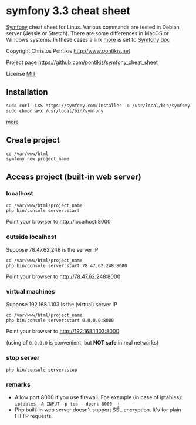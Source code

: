 # symfony 3.3 cheat sheet

[Symfony](https://symfony.com) cheat sheet for Linux. Various commands are tested in Debian server (Jessie or Stretch). There are some differences in MacOS or Windows systems. In these cases a link [more](https:/symfony.com/doc) is set to [Symfony doc](https:/symfony.com/doc)

Copyright Christos Pontikis http://www.pontikis.net

Project page https://github.com/pontikis/symfony_cheat_sheet

License [MIT](https://github.com/pontikis/symfony_cheat_sheet/blob/master/LICENSE)

## Installation
```
sudo curl -LsS https://symfony.com/installer -o /usr/local/bin/symfony
sudo chmod a+x /usr/local/bin/symfony
```
[more](https://symfony.com/doc/current/setup.html)

## Create project
```
cd /var/www/html
symfony new project_name
```
## Access project (built-in web server)

### localhost
```
cd /var/www/html/project_name
php bin/console server:start
```
Point your browser to http://localhost:8000

### outside localhost
Suppose 78.47.62.248 is the server IP
```
cd /var/www/html/project_name
php bin/console server:start 78.47.62.248:8000
```
Point your browser to http://78.47.62.248:8000

### virtual machines
Suppose 192.168.1.103 is the (virtual) server IP
```
cd /var/www/html/project_name
php bin/console server:start 0.0.0.0:8000
```
Point your browser to http://192.168.1.103:8000

(using of ``0.0.0.0`` is convenient, but **NOT safe** in real networks)

### stop server
```
php bin/console server:stop
```
### remarks
* Allow port 8000 if you use firewall. Foe example (in case of iptables): ``iptables -A INPUT -p tcp --dport 8000 -j``
* Php built-in web server doesn't support SSL encryption. It's for plain HTTP requests. 